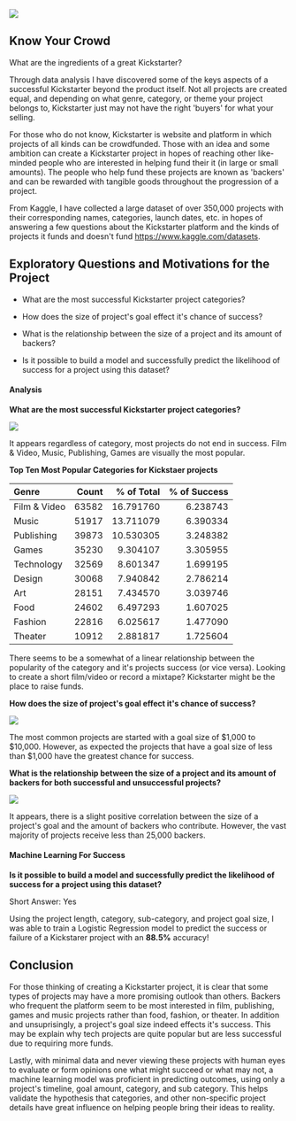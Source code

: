 <img src="https://raw.githubusercontent.com/prussell21/kickstarter-data-analysis/master/docs/images/wordcloud.png">

## Know Your Crowd

What are the ingredients of a great Kickstarter?

Through data analysis I have discovered some of the keys aspects of a successful Kickstarter beyond the product itself. Not all projects are created equal, and depending on what genre, category, or theme your project belongs to, Kickstarter just may not have the right 'buyers' for what your selling.

For those who do not know, Kickstarter is website and platform in which projects of all kinds can be crowdfunded.
Those with an idea and some ambition can create a Kickstarter project in hopes of reaching other like-minded people who are interested in
helping fund their it (in large or small amounts). The people who help fund these projects are known as 'backers' and can be rewarded with tangible goods throughout the progression of a project.

From Kaggle, I have collected a large dataset of over 350,000 projects with their corresponding names, categories, launch dates, etc.
in hopes of answering a few questions about the Kickstarter platform and the kinds of projects it funds and doesn't fund https://www.kaggle.com/datasets.

## Exploratory Questions and Motivations for the Project

- What are the most successful Kickstarter project categories?

- How does the size of project's goal effect it's chance of success?

- What is the relationship between the size of a project and its amount of backers?

- Is it possible to build a model and successfully predict the likelihood of success for a project using this dataset?


#### Analysis

**What are the most successful Kickstarter project categories?**

<img src="https://github.com/prussell21/kickstarter-data-analysis/blob/master/docs/images/category_count_plot.png?raw=true">

It appears regardless of category, most projects do not end in success. Film & Video, Music, Publishing, Games are visually the most popular.

**Top Ten Most Popular Categories for Kickstaer projects**

|Genre        |Count	| % of Total|% of Success|      
|:------------|------:|----------:|--------:|
|Film & Video | 63582 | 16.791760 |	6.238743|
|Music        | 51917 |	13.711079 |	6.390334|
|Publishing   | 39873	| 10.530305	| 3.248382|
|Games        | 35230	| 9.304107	| 3.305955|
|Technology	  | 32569	| 8.601347	| 1.699195|
|Design	      | 30068	| 7.940842	| 2.786214|
|Art	        | 28151	| 7.434570	| 3.039746|
|Food         |	24602	| 6.497293	| 1.607025|
|Fashion	    | 22816	| 6.025617	| 1.477090|
|Theater	    | 10912	| 2.881817	| 1.725604|

There seems to be a somewhat of a linear relationship between the popularity of the category and it's projects success (or vice versa). Looking to create a short film/video or record a mixtape? Kickstarter might be the place to raise funds.

**How does the size of project's goal effect it's chance of success?**

<img src="https://github.com/prussell21/kickstarter-data-analysis/blob/master/docs/images/project_goal_size.png?raw=true">

The most common projects are started with a goal size of $1,000 to $10,000. However, as expected the projects that have a goal size of less than $1,000 have the greatest chance for success.

**What is the relationship between the size of a project and its amount of backers for both successful and unsuccessful projects?**

<img src="https://github.com/prussell21/kickstarter-data-analysis/blob/master/docs/images/backers_vs_goal_amount.png?raw=true">

It appears, there is a slight positive correlation between the size of a project's goal and the amount of backers who contribute. However, the vast majority of projects receive less than 25,000 backers.

#### Machine Learning For Success

**Is it possible to build a model and successfully predict the likelihood of success for a project using this dataset?**

Short Answer: Yes

Using the project length, category, sub-category, and project goal size, I was able to train a Logistic Regression model to predict the success or failure of a Kickstarer project with an **88.5%** accuracy!

## Conclusion

For those thinking of creating a Kickstarter project, it is clear that some types of projects may have a more promising outlook than others. Backers who frequent the platform seem to be most interested in film, publishing, games and music projects rather than food, fashion, or theater. In addition and unsuprisingly, a project's goal size indeed effects it's success. This may be explain why tech projects are quite popular but are less successful due to requiring more funds.

Lastly, with minimal data and never viewing these projects with human eyes to evaluate or form opinions one what might succeed or what may not, a machine learning model was proficient in predicting outcomes, using only a project's timeline, goal amount, category, and sub category. This helps validate the hypothesis that categories, and other non-specific project details have great influence on helping people bring their ideas to reality.

